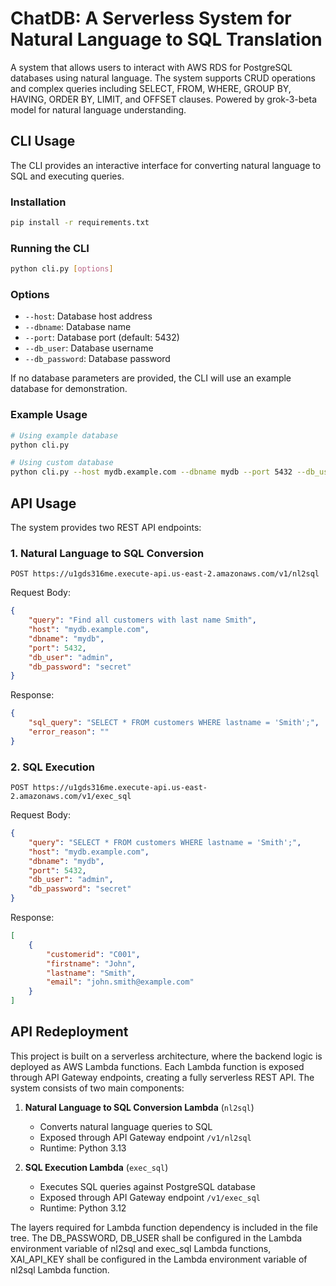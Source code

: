 # ChatDB: A Serverless System for Natural Language to SQL Translation

A system that allows users to interact with AWS RDS for PostgreSQL databases using natural language. The system supports CRUD operations and complex queries including SELECT, FROM, WHERE, GROUP BY, HAVING, ORDER BY, LIMIT, and OFFSET clauses. Powered by grok-3-beta model for natural language understanding.

## CLI Usage

The CLI provides an interactive interface for converting natural language to SQL and executing queries.

### Installation
```bash
pip install -r requirements.txt
```

### Running the CLI
```bash
python cli.py [options]
```

### Options
- `--host`: Database host address
- `--dbname`: Database name
- `--port`: Database port (default: 5432)
- `--db_user`: Database username
- `--db_password`: Database password

If no database parameters are provided, the CLI will use an example database for demonstration.

### Example Usage
```bash
# Using example database
python cli.py

# Using custom database
python cli.py --host mydb.example.com --dbname mydb --port 5432 --db_user admin --db_password secret
```

## API Usage

The system provides two REST API endpoints:

### 1. Natural Language to SQL Conversion
```
POST https://u1gds316me.execute-api.us-east-2.amazonaws.com/v1/nl2sql
```

Request Body:
```json
{
    "query": "Find all customers with last name Smith",
    "host": "mydb.example.com",
    "dbname": "mydb",
    "port": 5432,
    "db_user": "admin",
    "db_password": "secret"
}
```

Response:
```json
{
    "sql_query": "SELECT * FROM customers WHERE lastname = 'Smith';",
    "error_reason": ""
}
```

### 2. SQL Execution
```
POST https://u1gds316me.execute-api.us-east-2.amazonaws.com/v1/exec_sql
```

Request Body:
```json
{
    "query": "SELECT * FROM customers WHERE lastname = 'Smith';",
    "host": "mydb.example.com",
    "dbname": "mydb",
    "port": 5432,
    "db_user": "admin",
    "db_password": "secret"
}
```

Response:
```json
[
    {
        "customerid": "C001",
        "firstname": "John",
        "lastname": "Smith",
        "email": "john.smith@example.com"
    }
]
```

## API Redeployment

This project is built on a serverless architecture, where the backend logic is deployed as AWS Lambda functions. Each Lambda function is exposed through API Gateway endpoints, creating a fully serverless REST API. The system consists of two main components:

1. **Natural Language to SQL Conversion Lambda** (`nl2sql`)
   - Converts natural language queries to SQL
   - Exposed through API Gateway endpoint `/v1/nl2sql`
   - Runtime: Python 3.13

2. **SQL Execution Lambda** (`exec_sql`)
   - Executes SQL queries against PostgreSQL database
   - Exposed through API Gateway endpoint `/v1/exec_sql`
   - Runtime: Python 3.12

The layers required for Lambda function dependency is included in the file tree. The DB_PASSWORD, DB_USER shall be configured in the Lambda environment variable of nl2sql and exec_sql Lambda functions, XAI_API_KEY shall be configured in the Lambda environment variable of nl2sql Lambda function. 
